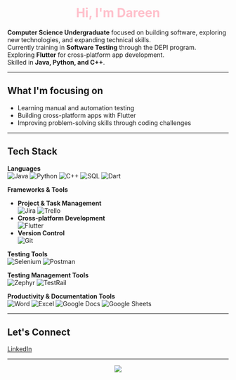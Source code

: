 <h1 align="center" style="color:pink;">Hi, I'm Dareen</h1>

**Computer Science Undergraduate** focused on building software, exploring new technologies, and expanding technical skills.  
Currently training in **Software Testing** through the DEPI program.  
Exploring **Flutter** for cross-platform app development.  
Skilled in **Java, Python, and C++**.

---

## What I'm focusing on
- Learning manual and automation testing  
- Building cross-platform apps with Flutter  
- Improving problem-solving skills through coding challenges  

---

## Tech Stack

**Languages**  
![Java](https://img.shields.io/badge/Java-007396?style=for-the-badge&logo=openjdk&logoColor=white)
![Python](https://img.shields.io/badge/Python-3776AB?style=for-the-badge&logo=python&logoColor=white)
![C++](https://img.shields.io/badge/C++-00599C?style=for-the-badge&logo=cplusplus&logoColor=white)
![SQL](https://img.shields.io/badge/SQL-336791?style=for-the-badge&logo=postgresql&logoColor=white)
![Dart](https://img.shields.io/badge/Dart-0175C2?style=for-the-badge&logo=dart&logoColor=white)

**Frameworks & Tools**  
- **Project & Task Management**  
  ![Jira](https://img.shields.io/badge/Jira-0052CC?style=for-the-badge&logo=jira&logoColor=white)
  ![Trello](https://img.shields.io/badge/Trello-0052CC?style=for-the-badge&logo=trello&logoColor=white)
- **Cross-platform Development**  
  ![Flutter](https://img.shields.io/badge/Flutter-02569B?style=for-the-badge&logo=flutter&logoColor=white)
- **Version Control**  
  ![Git](https://img.shields.io/badge/Git-F05032?style=for-the-badge&logo=git&logoColor=white)

**Testing Tools**  
![Selenium](https://img.shields.io/badge/Selenium-43B02A?style=for-the-badge&logo=selenium&logoColor=white)
![Postman](https://img.shields.io/badge/Postman-FF6C37?style=for-the-badge&logo=postman&logoColor=white)

**Testing Management Tools**  
![Zephyr](https://img.shields.io/badge/Zephyr-FF7F50?style=for-the-badge&logo=zephyr&logoColor=white) 
![TestRail](https://img.shields.io/badge/TestRail-2F5D8B?style=for-the-badge&logo=testrail&logoColor=white) 

**Productivity & Documentation Tools**  
![Word](https://img.shields.io/badge/Microsoft_Word-2B579A?style=for-the-badge&logo=microsoft-word&logoColor=white)
![Excel](https://img.shields.io/badge/Microsoft_Excel-217346?style=for-the-badge&logo=microsoft-excel&logoColor=white) 
![Google Docs](https://img.shields.io/badge/Google_Docs-4285F4?style=for-the-badge&logo=google-docs&logoColor=white)
![Google Sheets](https://img.shields.io/badge/Google_Sheets-34A853?style=for-the-badge&logo=google-sheets&logoColor=white)


---

## Let's Connect  
[LinkedIn](https://www.linkedin.com/in/dareen-hazem-6ab386300) 

---

<p align="center">
  <a href="https://github.com/DenverCoder1/readme-typing-svg">
    <img src="https://readme-typing-svg.herokuapp.com/?lines=Always%20learning,%20always%20improving.&center=true&width=500&height=45&color=FFBDE3&vCenter=true&size=22">
  </a>
</p>
